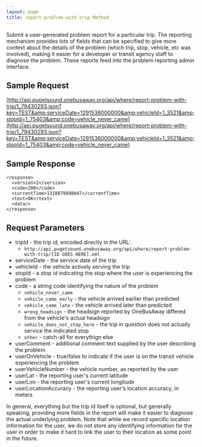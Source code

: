 ```yaml
---
layout: page
title: report-problem-with-trip Method
---
```


Submit a user-generated problem report for a particular trip.  The reporting mechanism provides lots of fields that can
be specified to give more context about the details of the problem (which trip, stop, vehicle, etc was involved),
making it easier for a developer or transit agency staff to diagnose the problem.  These reports feed into the
problem reporting admin interface.

## Sample Request

[http://api.pugetsound.onebusaway.org/api/where/report-problem-with-trip/1_79430293.json?key=TEST&amp;serviceDate=1291536000000&amp;vehicleId=1_3521&amp;stopId=1_75403&amp;code=vehicle_never_came](http://api.pugetsound.onebusaway.org/api/where/report-problem-with-trip/1_79430293.json?key=TEST&amp;serviceDate=1291536000000&amp;vehicleId=1_3521&amp;stopId=1_75403&amp;code=vehicle_never_came)

## Sample Response

~~~~
<response>
  <version>2</version>
  <code>200</code>
  <currentTime>1318879898047</currentTime>
  <text>OK</text>
  <data/>
</response>
~~~~

## Request Parameters

* tripId - the trip id, encoded directly in the URL:
    * `http://api.pugetsound.onebusaway.org/api/where/report-problem-with-trip/[ID GOES HERE].xml`
* serviceDate - the service date of the trip
* vehicleId - the vehicle actively serving the trip
* stopId - a stop id indicating the stop where the user is experiencing the problem
* code - a string code identifying the nature of the problem
    * `vehicle_never_came`
    * `vehicle_came_early` - the vehicle arrived earlier than predicted
    * `vehicle_came_late` - the vehicle arrived later than predicted
    * `wrong_headsign` - the headsign reported by OneBusAway differed from the vehicle's actual headsign
    * `vehicle_does_not_stop_here` - the trip in question does not actually service the indicated stop
    * `other` - catch-all for everythign else
* userComment - additional comment text supplied by the user describing the problem
* userOnVehicle - true/false to indicate if the user is on the transit vehicle experiencing the problem
* userVehicleNumber - the vehicle number, as reported by the user
* userLat - the reporting user's current latitude
* userLon - the reporting user's current longitude
* userLocationAccuracy - the reporting user's location accuracy, in meters

In general, everything but the trip id itself is optional, but generally speaking, providing more fields in the report
will make it easier to diagnose the actual underlying problem.  Note that while we record specific location information
for the user, we do not store any identifying information for the user in order to make it hard to link the user to
their location as some point in the future.

